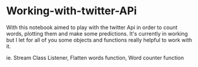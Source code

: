 # Working-with-twitter-APi

With this notebook aimed to play with the twitter Api in order to count words, plotting them and make some predictions. It's currently in working 
but I let for all of you some objects and functions really helpful to work with it.

ie. Stream Class Listener, Flatten words function, Word counter function


